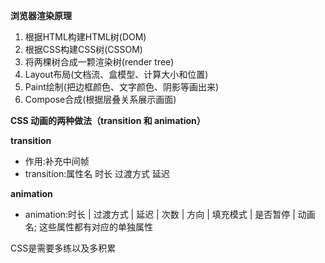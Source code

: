 **浏览器渲染原理**  
1. 根据HTML构建HTML树(DOM)  
2. 根据CSS构建CSS树(CSSOM)  
3. 将两棵树合成一颗渲染树(render tree)  
4. Layout布局(文档流、盒模型、计算大小和位置)  
5. Paint绘制(把边框颜色、文字颜色、阴影等画出来)  
6. Compose合成(根据层叠关系展示画面)  

**CSS 动画的两种做法（transition 和 animation）**  

**transition**  
  * 作用:补充中间帧  
  * transition:属性名 时长 过渡方式 延迟  

**animation**  
  * animation:时长 | 过渡方式 | 延迟 | 次数 | 方向 | 填充模式 | 是否暂停 | 动画名; 这些属性都有对应的单独属性

CSS是需要多练以及多积累
